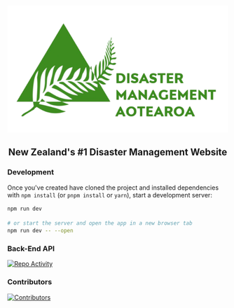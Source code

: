 

<img src="./src/lib/Images/logo.png">

<h2 style="text-align: center">New Zealand's #1 Disaster Management Website</h2 text-align="center">

### Development
Once you've created have cloned the project and installed dependencies with `npm install` (or `pnpm install` or `yarn`), start a development server:

```bash
npm run dev

# or start the server and open the app in a new browser tab
npm run dev -- --open
```
### Back-End API

[![Repo Activity](https://github-readme-stats.vercel.app/api/pin/?username=BIT-Studio-3&repo=group-project-25-1-the-anti-statics-API)](https://github.com/BIT-Studio-3/group-project-25-1-the-anti-statics)

### Contributors
[![Contributors](https://contrib.rocks/image?repo=BIT-Studio-3/group-project-25-1-the-anti-statics)](https://github.com/BIT-Studio-3/group-project-25-1-the-anti-statics/graphs/contributors)


